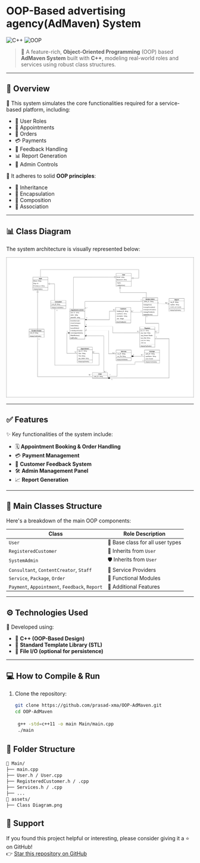 # OOP-Based advertising agency(AdMaven) System

![C++](https://img.shields.io/badge/Language-C++-00599C?style=for-the-badge&logo=c%2B%2B&logoColor=white)
![OOP](https://img.shields.io/badge/Paradigm-OOP-blueviolet?style=for-the-badge)

> 🎯 A feature-rich, **Object-Oriented Programming** (OOP) based **AdMaven System** built with **C++**, modeling real-world roles and services using robust class structures.

---

## 📌 Overview

🔧 This system simulates the core functionalities required for a service-based platform, including:

- 👥 User Roles
- 📅 Appointments
- 🛒 Orders
- 💳 Payments
- 📝 Feedback Handling
- 📊 Report Generation
- 🔐 Admin Controls

🧭 It adheres to solid **OOP principles**:

- 🧬 Inheritance  
- 🔐 Encapsulation  
- 🧱 Composition  
- 🤝 Association  

---

## 📊 Class Diagram

The system architecture is visually represented below:

![Class Diagram](assets/Class%20Diagram.png)

---

## ✅ Features

✨ Key functionalities of the system include:

- 🗓️ **Appointment Booking & Order Handling**
- 💳 **Payment Management**
- 💬 **Customer Feedback System**
- 🛠️ **Admin Management Panel**
- 📈 **Report Generation**

---

## 🧱 Main Classes Structure

Here's a breakdown of the main OOP components:

| Class                         | Role Description                        |
|------------------------------|------------------------------------------|
| `User`                       | 🧑 Base class for all user types         |
| `RegisteredCustomer`         | 👤 Inherits from `User`                 |
| `SystemAdmin`                | 🛡️ Inherits from `User`                 |
| `Consultant`, `ContentCreator`, `Staff` | 👥 Service Providers       |
| `Service`, `Package`, `Order`| 🛒 Functional Modules                    |
| `Payment`, `Appointment`, `Feedback`, `Report` | 🧾 Additional Features |

---

## ⚙️ Technologies Used

🧰 Developed using:

- 🚀 **C++ (OOP-Based Design)**
- 🧱 **Standard Template Library (STL)**
- 📁 **File I/O (optional for persistence)**

---

## 💻 How to Compile & Run

1. Clone the repository:

   ```bash
   git clone https://github.com/prasad-xma/OOP-AdMaven.git
   cd OOP-AdMaven
    
    g++ -std=c++11 -o main Main/main.cpp
    ./main

## 📂 Folder Structure
```
📁 Main/
├── main.cpp
├── User.h / User.cpp
├── RegisteredCustomer.h / .cpp
├── Services.h / .cpp
├── ...
📁 assets/
├── Class Diagram.png
```

## 🙌 Support

If you found this project helpful or interesting, please consider giving it a ⭐ on GitHub!  
👉 [Star this repository on GitHub](https://github.com/prasad-xma/OOP-AdMaven)
